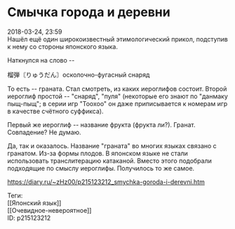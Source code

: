 Смычка города и деревни
========================

   
 2018-03-24, 23:59   
  Нашёл ещё один широкоизвестный этимологический прикол, подступив к нему со стороны японского языка.   
   
 Наткнулся на слово --   
   
 榴弾〘りゅうだん〙осколочно-фугасный снаряд   
   
 То есть -- граната. Стал смотреть, из каких иероглифов состоит. Второй иероглиф простой -- "снаряд", "пуля" (некоторые его знают по "данмаку пыщ-пыщ"; в серии игр "Тоохоо" он даже приписывается к номерам игр в качестве счётного суффикса).   
   
 Первый же иероглиф -- название фрукта (фрукта ли?). Гранат. Совпадение? Не думаю.   
   
 Да, так и оказалось. Название "граната" во многих языках связано с гранатом. Из-за формы плодов. В японском языке не стали использовать транслитерацию катаканой. Вместо этого подобрали подходящие по смыслу иероглифы. Получилось то же самое.   
    
 <https://diary.ru/~zHz00/p215123212_smychka-goroda-i-derevni.htm>   
   
 Теги:   
 [[Японский язык]]   
 [[Очевидное-невероятное]]   
 ID: p215123212